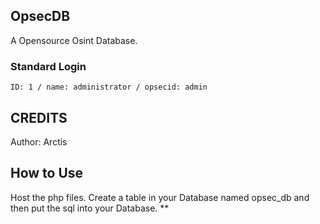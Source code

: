## OpsecDB

A Opensource Osint Database.

### Standard Login
```
ID: 1 / name: administrator / opsecid: admin
```

## CREDITS ##
Author: Arctis

## How to Use ##
Host the php files.
Create a table in your Database named opsec_db and then put the sql into your Database.
**
